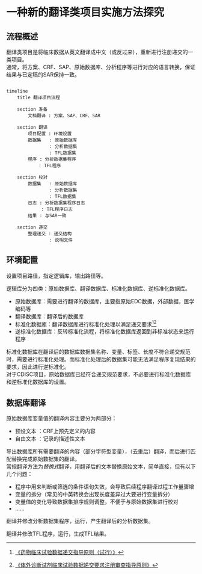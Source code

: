 # 一种新的翻译类项目实施方法探究

## 流程概述

翻译类项目是将临床数据从英文翻译成中文（或反过来），重新进行注册递交的一类项目。   
通常，将方案、CRF、SAP、原始数据库、分析程序等进行对应的语言转换，保证结果与已定稿的SAR保持一致。

~~~ mermaid

timeline
    title 翻译项目流程

    section 准备
        文档翻译 : 方案、SAP、CRF、SAR

    section 翻译
        项目配置 : 环境设置
        数据集   : 原始数据库
                : 分析数据集
                : TFL数据集
        程序 : 分析数据集程序
            : TFL程序

    section 校对
        数据集   : 原始数据库
                : 分析数据集
                : TFL数据集
        日志 : 分析数据集程序日志
             : TFL程序日志
        结果 : 与SAR一致

    section 递交
        整理递交 : 递交结构
                : 说明文件

~~~

## 环境配置

设置项目路径，指定逻辑库，输出路径等。        

逻辑库分为四类：原始数据库、翻译数据库、标准化数据库、逆标准化数据库。    
- 原始数据库：需要进行翻译的数据库，主要指原始EDC数据，外部数据，医学编码等        
- 翻译数据库：翻译后的数据库        
- 标准化数据库：翻译数据库进行标准化处理以满足递交要求[^1][^2]       
- 逆标准化数据库：反转标准化流程，将标准化数据库返回到非标准状态来运行程序        

标准化数据库在翻译后的数据库数据集名称、变量、标签、长度不符合递交规范时，需要进行标准化处理。而标准化处理后的数据集可能无法满足程序复现结果的要求，因此进行逆标准化。    
对于CDISC项目，原始数据库已经符合递交规范要求，不必要进行标准化数据库和逆标准化数据库的设置。    

## 数据库翻译

原始数据库变量值的翻译内容主要分为两部分：    
- 预设文本 ：CRF上预先定义的内容
- 自由文本 ：记录的描述性文本

导出数据库所有需要翻译的内容（部分字符型变量），（去重后）翻译，而后进行匹配替换完成原始数据集的翻译。    
常规翻译方法为*替换式*翻译，用翻译后的文本替换原始文本，简单直接，但有以下几个问题：
- 程序中用来判断或筛选的条件语句失效，会导致后续程序翻译过程工作量骤增
- 变量的拆分（常见的中英转换会出现长度差异过大要进行变量拆分）
- 变量值的变化导致数据集排序规则调整，不便于与原始数据集进行校对
- ……
  
翻译并修改分析数据集程序，运行，产生翻译后的分析数据集。    

翻译并修改TFL程序，运行，生成TFL结果。    


[^1]: [《药物临床试验数据递交指导原则（试行）》](https://www.cde.org.cn/zdyz/domesticinfopage?zdyzIdCODE=776d02bd9234511f00da866a30760de1)
[^2]: [《体外诊断试剂临床试验数据递交要求注册审查指导原则》](https://www.nmpa.gov.cn/ylqx/ylqxggtg/20211125173931195.html)
